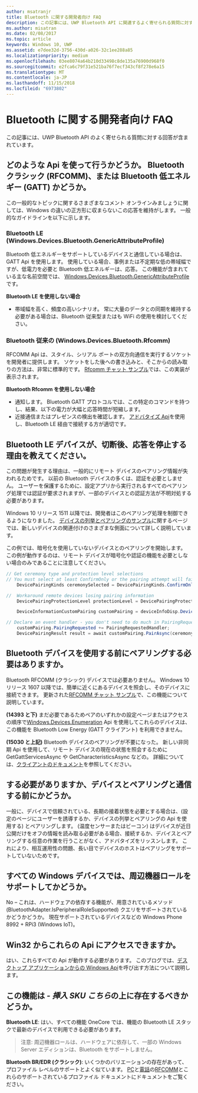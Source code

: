 ```yaml
---
author: msatranjr
title: Bluetooth に関する開発者向け FAQ
description: この記事には、UWP Bluetooth API に関連するよく寄せられる質問に対する回答が含まれています。
ms.author: misatran
ms.date: 02/08/2017
ms.topic: article
keywords: Windows 10, UWP
ms.assetid: e7dee32d-3756-430d-a026-32c1ee288a85
ms.localizationpriority: medium
ms.openlocfilehash: 03ee8074a64b210d33498c8de135a76900d968f0
ms.sourcegitcommit: e2fca6c79f31e521ba76f7ecf343cf8f278e6a15
ms.translationtype: MT
ms.contentlocale: ja-JP
ms.lasthandoff: 11/15/2018
ms.locfileid: "6973802"
---
```

# <a name="bluetooth-developer-faq"></a>Bluetooth に関する開発者向け FAQ

この記事には、UWP Bluetooth API のよく寄せられる質問に対する回答が含まれています。

## <a name="what-apis-do-i-use-bluetooth-classic-rfcomm-or-bluetooth-low-energy-gatt"></a>どのような Api を使って行うかどうか。 Bluetooth クラシック (RFCOMM)、または Bluetooth 低エネルギー (GATT) かどうか。
この一般的なトピックに関するさまざまなコメント オンラインみましょうに関しては、Windows の違いの正方形に収まらないこの応答を維持がします。 一般的なガイドラインを以下に示します。

### <a name="bluetooth-le-windowsdevicesbluetoothgenericattributeprofile"></a>Bluetooth LE (Windows.Devices.Bluetooth.GenericAttributeProfile)

Bluetooth 低エネルギーをサポートしているデバイスと通信している場合は、GATT Api を使用します。 使用している場合、事例または不定期な低の帯域幅ですが、低電力を必要と Bluetooth 低エネルギーは、応答。 この機能が含まれている主な名前空間では、 [Windows.Devices.Bluetooth.GenericAttributeProfile](https://docs.microsoft.com/en-us/uwp/api/Windows.Devices.Bluetooth.GenericAttributeProfile)です。 

**Bluetooth LE を使用しない場合**
- 帯域幅を高く、頻度の高いシナリオ。 常に大量のデータとの同期を維持する必要がある場合は、Bluetooth 従来型またはも WiFi の使用を検討してください。 

### <a name="bluetooth-classic-windowsdevicesbluetoothrfcomm"></a>Bluetooth 従来の (Windows.Devices.Bluetooth.Rfcomm)

RFCOMM Api は、スタイル、シリアル ポートの双方向通信を実行するソケットを開発者に提供します。 ソケットをした後への書き込みと、そこからの読み取りの方法は、非常に標準的です。 [Rfcomm チャット サンプル](https://github.com/Microsoft/Windows-universal-samples/tree/dev/Samples/BluetoothRfcommChat)では、この実装が表示されます。 

**Bluetooth Rfcomm を使用しない場合** 
- 通知します。 Bluetooth GATT プロトコルでは、この特定のコマンドを持つし、結果、以下の電力が大幅と応答時間が短縮します。 
- 近接通信またはプレゼンスの検出を確認します。 [アドバタイズ Api](https://docs.microsoft.com/en-us/uwp/api/windows.devices.bluetooth.advertisement)を使用し、Bluetooth LE 経由で接続する方が適切です。 


## <a name="why-does-my-bluetooth-le-device-stop-responding-after-a-disconnect"></a>Bluetooth LE デバイスが、切断後、応答を停止する理由を教えてください。

この問題が発生する理由は、一般的にリモート デバイスのペアリング情報が失われるためです。 以前の Bluetooth デバイスの多くは、認証を必要としません。 ユーザーを保護するために、設定アプリから実行されるすべてのペアリング処理では認証が要求されますが、一部のデバイスとの認証方法が不明対処する必要があります。 

Windows 10 リリース 1511 以降では、開発者はこのペアリング処理を制御できるようになりました。 [デバイスの列挙とペアリングのサンプル](https://github.com/Microsoft/Windows-universal-samples/tree/master/Samples/DeviceEnumerationAndPairing)に関するページでは、新しいデバイスの関連付けのさまざまな側面について詳しく説明しています。

この例では、暗号化を使用していないデバイスとのペアリングを開始します。 この例が動作するのは、リモート デバイスが暗号化や認証の機能を必要としない場合のみであることに注意してください。

```csharp
// Get ceremony type and protection level selections
// You must select at least ConfirmOnly or the pairing attempt will fail
    DevicePairingKinds ceremonySelected = DevicePairingKinds.ConfirmOnly;

//  Workaround remote devices losing pairing information
    DevicePairingProtectionLevel protectionLevel = DevicePairingProtectionLevel.None

    DeviceInformationCustomPairing customPairing = deviceInfoDisp.DeviceInformation.Pairing.Custom;

// Declare an event handler - you don't need to do much in PairingRequestedHandler since the ceremony is "None"
    customPairing.PairingRequested += PairingRequestedHandler;
    DevicePairingResult result = await customPairing.PairAsync(ceremonySelected, protectionLevel);
```

## <a name="do-i-have-to-pair-bluetooth-devices-before-using-them"></a>Bluetooth デバイスを使用する前にペアリングする必要はありますか。

Bluetooth RFCOMM (クラシック) デバイスでは必要ありません。 Windows 10 リリース 1607 以降では、簡単に近くにあるデバイスを照会し、そのデバイスに接続できます。 更新された[RFCOMM チャット サンプル](https://github.com/Microsoft/Windows-universal-samples/tree/dev/Samples/BluetoothRfcommChat)で、この機能について説明しています。 

**(14393 と下)** まだ必要であるためペアのいずれかの設定ページまたはアクセスの順序で[Windows.Devices.Enumeration](https://msdn.microsoft.com/en-us/library/windows/apps/windows.devices.enumeration.aspx) Api を使用してこれらのデバイスは、この機能を Bluetooth Low Energy (GATT クライアント) を利用できません。

**(15030 と上記)** Bluetooth デバイスのペアリングが不要になった。 新しい非同期 Api を使用して、リモート デバイスの現在の状態を照会するために GetGattServicesAsync や GetCharacteristicsAsync などの。 詳細については、[クライアントのドキュメント](gatt-client.md)を参照してください。 

## <a name="when-should-i-pair-with-a-device-before-communicating-with-it"></a>する必要がありますか、デバイスとペアリングと通信する前にかどうか。
一般に、デバイスで信頼されている、長期の接着状態を必要とする場合は、(設定のページにユーザーを誘導するか、デバイスの列挙とペアリングの Api を使用する) とペアリングします。 (温度センサーまたはビーコン) はデバイスが近日公開だけをオフの情報を読み取る必要がある場合、接続するか、デバイスとペアリングする任意の作業を行うことがなく、アドバタイズをリッスンします。 これにより、相互運用性の問題、長い目でデバイスのホストはペアリングをサポートしていないためです。 

## <a name="do-all-windows-devices-support-peripheral-role"></a>すべての Windows デバイスでは、周辺機器ロールをサポートしてかどうか。

No – これは、ハードウェアの依存する機能が、用意されているメソッド (BluetoothAdapter.IsPeripheralRoleSupported) クエリをサポートされているかどうかどうか。  現在サポートされているデバイスなどの Windows Phone 8992 + RPi3 (Windows IoT)。 

## <a name="can-i-access-these-apis-from-win32"></a>Win32 からこれらの Api にアクセスできますか。

はい、これらすべての Api が動作する必要があります。 このブログでは、[デスクトップ アプリケーションからの Windows Api](https://blogs.windows.com/buildingapps/2017/01/25/calling-windows-10-apis-desktop-application/)を呼び出す方法について説明します。 
## <a name="is-this-functionality-supposed-to-exist-on--insert-sku-here-"></a>この機能は *- 挿入 SKU こちら*の上に存在するべきかどうか。

**Bluetooth LE**: はい、すべての機能 OneCore では、機能の Bluetooth LE スタックで最新のデバイスで利用できる必要があります。 
> 注意: 周辺機器ロールは、ハードウェアに依存して、一部の Windows Server エディションは、Bluetooth をサポートしません。 

**Bluetooth BR/EDR (クラシック)**: いくつかのバリエーションの存在があって、プロファイル レベルのサポートとよく似ています。 [PC](https://support.microsoft.com/en-us/help/10568/windows-10-supported-bluetooth-profiles)と[電話](https://support.microsoft.com/en-us/help/10569/windows-10-mobile-supported-bluetooth-profiles)の[RFCOMM](send-or-receive-files-with-rfcomm.md)とこれらのサポートされているプロファイル ドキュメントにドキュメントをご覧ください。

